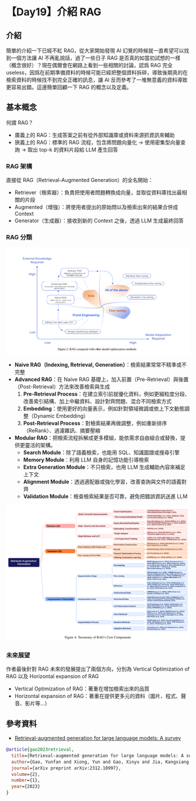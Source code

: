 # 【Day19】介紹 RAG

## 介紹

簡單的介紹一下已經不紅 RAG，從大家開始發現 AI 幻覺的時候就一直希望可以找到一個方法讓 AI 不再亂說話，過了一些日子 RAG 是否真的如當初試想的一樣（概念很好）？現在偶爾會在網路上看到一些相關的討論，認爲 RAG 完全 useless，因爲在前期準備資料的時候可能已經把整個資料拆碎，導致後期真的在檢索資料的時候找不到完全正確的訊息，讓 AI 反而參考了一堆無意義的資料導致更容易出錯。這邊簡單回顧一下 RAG 的概念以及定義。

## 基本概念

何謂 RAG？

- 廣義上的 RAG：生成答案之前有從外部知識庫或資料來源抓資訊來輔助
- 狹義上的 RAG：標準的 RAG 流程，包含將問題向量化 -> 使用密集型向量查詢 -> 取出 top-k 的資料片段給 LLM 產生回答

### RAG 架構

直接從 RAG（Retrieval-Augmented Generation）的全名開始：

- Retriever（檢索器）：負責把使用者問題轉換成向量，並取從資料庫找出最相關的片段
- Augmented（增強）：將使用者提出的原始問以及檢索出來的結果合併成 Context
- Generator（生成器）：接收到新的 Context 之後，透過 LLM 生成最終回答

### RAG 分類

![@gao2023retrieval](https://raw.githubusercontent.com/hsiangjenli/pic-bed/main/images/20250916221509.png)

- **Naive RAG（Indexing, Retrieval, Generation）**：檢索結果常常不精準或不完整
- **Advanced RAG**：在 Naive RAG 基礎上，加入前置（Pre-Retrieval）與後置（Post-Retrieval）方法來改善檢索與生成
  1. **Pre-Retrieval Process**：在建立索引前就優化資料，例如更細粒度分段、改善索引結構、加上中繼資料、設計對齊問題、混合不同檢索方式
  2. **Embedding**：使用更好的向量表示，例如針對領域微調或依上下文動態調整（Dynamic Embedding）
  3. **Post-Retrieval Process**：對檢索結果再做調整，例如重新排序（ReRank）、過濾雜訊、摘要壓縮
- **Modular RAG**：把檢索流程拆解成更多模組，能依需求自由組合或替換，提供更靈活的架構。
  - **Search Module**：除了語義檢索，也能用 SQL、知識圖譜或搜尋引擎
  - **Memory Module**：利用 LLM 自身的記憶功能引導檢索
  - **Extra Generation Module**：不只檢索，也用 LLM 生成輔助內容來補足上下文
  - **Alignment Module**：透過適配器或強化學習，改善查詢與文件的語義對齊
  - **Validation Module**：檢查檢索結果是否可靠，避免把錯誤資訊送進 LLM

![@gao2023retrieval](https://raw.githubusercontent.com/hsiangjenli/pic-bed/main/images/20250916232357.png)


### 未來展望

作者最後針對 RAG 未來的發展提出了兩個方向，分別為 Vertical Optimization of RAG 以及 Horizontal expansion of RAG

- Vertical Optimization of RAG：著重在增加檢索出來的品質
- Horizontal expansion of RAG：著重在提供更多元的資料（圖片、程式、聲音、影片等...）

## 參考資料

- [Retrieval-augmented generation for large language models: A survey](https://simg.baai.ac.cn/paperfile/25a43194-c74c-4cd3-b60f-0a1f27f8b8af.pdf)

```bibtex
@article{gao2023retrieval,
  title={Retrieval-augmented generation for large language models: A survey},
  author={Gao, Yunfan and Xiong, Yun and Gao, Xinyu and Jia, Kangxiang and Pan, Jinliu and Bi, Yuxi and Dai, Yixin and Sun, Jiawei and Wang, Haofen and Wang, Haofen},
  journal={arXiv preprint arXiv:2312.10997},
  volume={2},
  number={1},
  year={2023}
}
```

